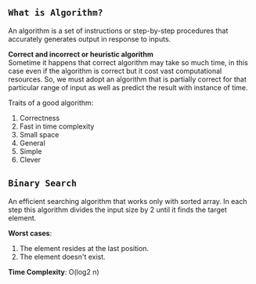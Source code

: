 ## **```What is Algorithm?```**

An algorithm is a set of instructions or step-by-step procedures that accurately generates output in response to inputs.

**Correct and incorrect or heuristic algorithm**        
Sometime it happens that correct algorithm may take so much time, in this case even if the algorithm is correct but it cost vast computational resources. So, we must adopt an algorithm that is partially correct for that particular range of input as well as predict the result with instance of time.

Traits of a good algorithm: 
1. Correctness
2. Fast in time complexity
3. Small space 
4. General
5. Simple
6. Clever 

## **```Binary Search```**

An efficient searching algorithm that works only with sorted array. In each step this algorithm divides the input size by 2 until it finds the target element.

**Worst cases**:
1. The element resides at the last position.
2. The element doesn't exist. 

**Time Complexity**: O(log2 n)
